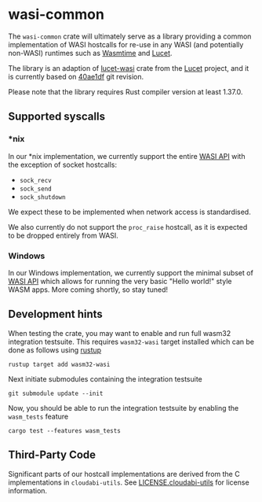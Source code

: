 # wasi-common

The `wasi-common` crate will ultimately serve as a library providing a common implementation of
WASI hostcalls for re-use in any WASI (and potentially non-WASI) runtimes
such as [Wasmtime] and [Lucet].

The library is an adaption of [lucet-wasi] crate from the [Lucet] project, and it is
currently based on [40ae1df][lucet-wasi-tracker] git revision.

Please note that the library requires Rust compiler version at least 1.37.0.

[Wasmtime]: https://github.com/CraneStation/wasmtime
[Lucet]: https://github.com/fastly/lucet
[lucet-wasi]: https://github.com/fastly/lucet/tree/master/lucet-wasi
[lucet-wasi-tracker]: https://github.com/fastly/lucet/commit/40ae1df64536250a2b6ab67e7f167d22f4aa7f94

## Supported syscalls

### *nix
In our *nix implementation, we currently support the entire [WASI API]
with the exception of socket hostcalls:
- `sock_recv`
- `sock_send`
- `sock_shutdown`

We expect these to be implemented when network access is standardised.

We also currently do not support the `proc_raise` hostcall, as it is expected to
be dropped entirely from WASI.

[WASI API]: https://github.com/CraneStation/wasmtime/blob/master/docs/WASI-api.md

### Windows
In our Windows implementation, we currently support the minimal subset of [WASI API]
which allows for running the very basic "Hello world!" style WASM apps. More coming shortly,
so stay tuned!

## Development hints
When testing the crate, you may want to enable and run full wasm32 integration testsuite. This
requires `wasm32-wasi` target installed which can be done as follows using [rustup]

```
rustup target add wasm32-wasi
```

[rustup]: https://rustup.rs

Next initiate submodules containing the integration testsuite

```
git submodule update --init
```

Now, you should be able to run the integration testsuite by enabling the `wasm_tests` feature

```
cargo test --features wasm_tests
```

## Third-Party Code
Significant parts of our hostcall implementations are derived from the C implementations in
`cloudabi-utils`. See [LICENSE.cloudabi-utils](LICENSE.cloudabi-utils) for license information.

